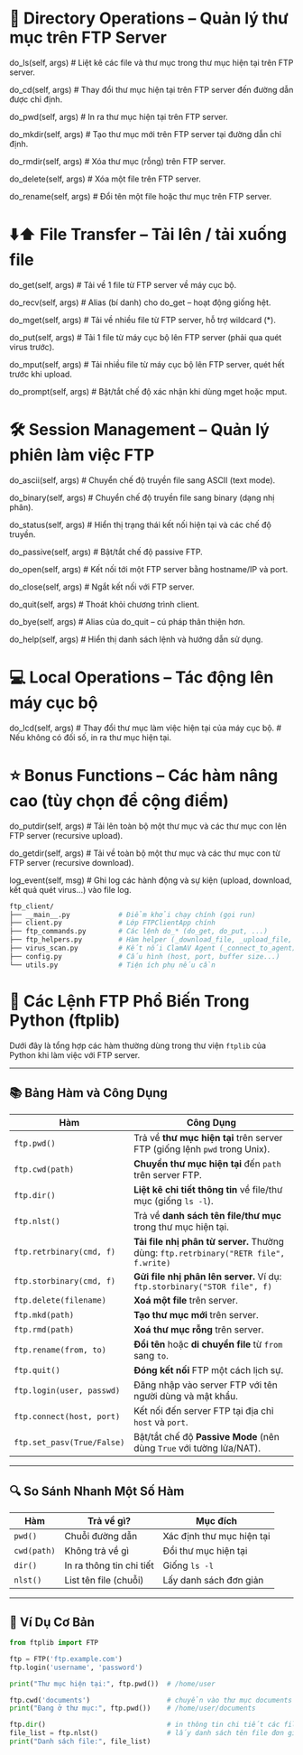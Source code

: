 # 📁 Directory Operations – Quản lý thư mục trên FTP Server

do_ls(self, args) # Liệt kê các file và thư mục trong thư mục hiện tại trên FTP server.

do_cd(self, args) # Thay đổi thư mục hiện tại trên FTP server đến đường dẫn được chỉ định.

do_pwd(self, args) # In ra thư mục hiện tại trên FTP server.

do_mkdir(self, args) # Tạo thư mục mới trên FTP server tại đường dẫn chỉ định.

do_rmdir(self, args) # Xóa thư mục (rỗng) trên FTP server.

do_delete(self, args) # Xóa một file trên FTP server.

do_rename(self, args) # Đổi tên một file hoặc thư mục trên FTP server.

# ⬇️⬆️ File Transfer – Tải lên / tải xuống file

do_get(self, args) # Tải về 1 file từ FTP server về máy cục bộ.

do_recv(self, args) # Alias (bí danh) cho do_get – hoạt động giống hệt.

do_mget(self, args) # Tải về nhiều file từ FTP server, hỗ trợ wildcard (\*).

do_put(self, args) # Tải 1 file từ máy cục bộ lên FTP server (phải qua quét virus trước).

do_mput(self, args) # Tải nhiều file từ máy cục bộ lên FTP server, quét hết trước khi upload.

do_prompt(self, args) # Bật/tắt chế độ xác nhận khi dùng mget hoặc mput.

# 🛠️ Session Management – Quản lý phiên làm việc FTP

do_ascii(self, args) # Chuyển chế độ truyền file sang ASCII (text mode).

do_binary(self, args) # Chuyển chế độ truyền file sang binary (dạng nhị phân).

do_status(self, args) # Hiển thị trạng thái kết nối hiện tại và các chế độ truyền.

do_passive(self, args) # Bật/tắt chế độ passive FTP.

do_open(self, args) # Kết nối tới một FTP server bằng hostname/IP và port.

do_close(self, args) # Ngắt kết nối với FTP server.

do_quit(self, args) # Thoát khỏi chương trình client.

do_bye(self, args) # Alias của do_quit – cú pháp thân thiện hơn.

do_help(self, args) # Hiển thị danh sách lệnh và hướng dẫn sử dụng.

# 💻 Local Operations – Tác động lên máy cục bộ

do_lcd(self, args) # Thay đổi thư mục làm việc hiện tại của máy cục bộ. # Nếu không có đối số, in ra thư mục hiện tại.

# ⭐ Bonus Functions – Các hàm nâng cao (tùy chọn để cộng điểm)

do_putdir(self, args) # Tải lên toàn bộ một thư mục và các thư mục con lên FTP server (recursive upload).

do_getdir(self, args) # Tải về toàn bộ một thư mục và các thư mục con từ FTP server (recursive download).

log_event(self, msg) # Ghi log các hành động và sự kiện (upload, download, kết quả quét virus...) vào file log.

```sh
ftp_client/
├── __main__.py            # Điểm khởi chạy chính (gọi run)
├── client.py              # Lớp FTPClientApp chính
├── ftp_commands.py        # Các lệnh do_* (do_get, do_put, ...)
├── ftp_helpers.py         # Hàm helper (_download_file, _upload_file, _ftp_cmd)
├── virus_scan.py          # Kết nối ClamAV Agent (_connect_to_agent)
├── config.py              # Cấu hình (host, port, buffer size...)
└── utils.py               # Tiện ích phụ nếu cần
```

# 📁 Các Lệnh FTP Phổ Biến Trong Python (ftplib)

Dưới đây là tổng hợp các hàm thường dùng trong thư viện `ftplib` của Python khi làm việc với FTP server.

---

## 📚 Bảng Hàm và Công Dụng

| **Hàm**                    | **Công Dụng**                                                                        |
| -------------------------- | ------------------------------------------------------------------------------------ |
| `ftp.pwd()`                | Trả về **thư mục hiện tại** trên server FTP (giống lệnh `pwd` trong Unix).           |
| `ftp.cwd(path)`            | **Chuyển thư mục hiện tại** đến `path` trên server FTP.                              |
| `ftp.dir()`                | **Liệt kê chi tiết thông tin** về file/thư mục (giống `ls -l`).                      |
| `ftp.nlst()`               | Trả về **danh sách tên file/thư mục** trong thư mục hiện tại.                        |
| `ftp.retrbinary(cmd, f)`   | **Tải file nhị phân từ server.** Thường dùng: `ftp.retrbinary("RETR file", f.write)` |
| `ftp.storbinary(cmd, f)`   | **Gửi file nhị phân lên server.** Ví dụ: `ftp.storbinary("STOR file", f)`            |
| `ftp.delete(filename)`     | **Xoá một file** trên server.                                                        |
| `ftp.mkd(path)`            | **Tạo thư mục mới** trên server.                                                     |
| `ftp.rmd(path)`            | **Xoá thư mục rỗng** trên server.                                                    |
| `ftp.rename(from, to)`     | **Đổi tên** hoặc **di chuyển file** từ `from` sang `to`.                             |
| `ftp.quit()`               | **Đóng kết nối** FTP một cách lịch sự.                                               |
| `ftp.login(user, passwd)`  | Đăng nhập vào server FTP với tên người dùng và mật khẩu.                             |
| `ftp.connect(host, port)`  | Kết nối đến server FTP tại địa chỉ `host` và `port`.                                 |
| `ftp.set_pasv(True/False)` | Bật/tắt chế độ **Passive Mode** (nên dùng `True` với tường lửa/NAT).                 |

---

## 🔍 So Sánh Nhanh Một Số Hàm

| Hàm         | Trả về gì?               | Mục đích                  |
| ----------- | ------------------------ | ------------------------- |
| `pwd()`     | Chuỗi đường dẫn          | Xác định thư mục hiện tại |
| `cwd(path)` | Không trả về gì          | Đổi thư mục hiện tại      |
| `dir()`     | In ra thông tin chi tiết | Giống `ls -l`             |
| `nlst()`    | List tên file (chuỗi)    | Lấy danh sách đơn giản    |

---

## 🧪 Ví Dụ Cơ Bản

```python
from ftplib import FTP

ftp = FTP('ftp.example.com')
ftp.login('username', 'password')

print("Thư mục hiện tại:", ftp.pwd())  # /home/user

ftp.cwd('documents')                   # chuyển vào thư mục documents
print("Đang ở thư mục:", ftp.pwd())    # /home/user/documents

ftp.dir()                              # in thông tin chi tiết các file
file_list = ftp.nlst()                 # lấy danh sách tên file đơn giản
print("Danh sách file:", file_list)
```
